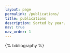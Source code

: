 ```yaml
---
layout: page
permalink: /publications/
title: publications
description: Sorted by year.
nav: true
nav_order: 1
---
```


<!-- _pages/publications.md -->
<div class="publications">

{% bibliography %}

</div>
